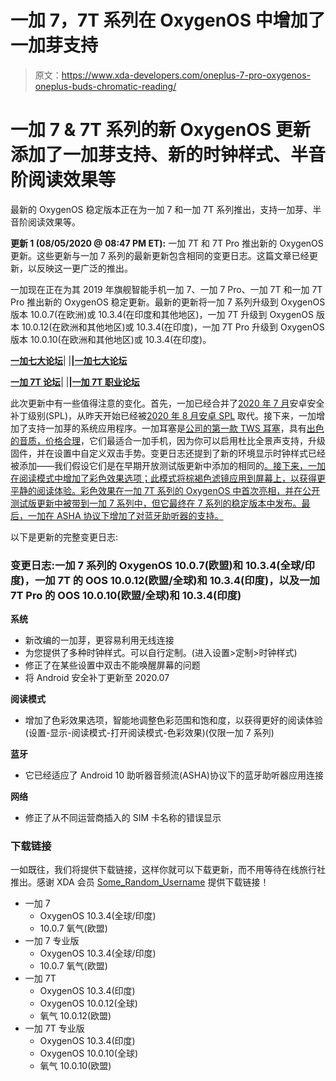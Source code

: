# 一加 7，7T 系列在 OxygenOS 中增加了一加芽支持

> 原文：<https://www.xda-developers.com/oneplus-7-pro-oxygenos-oneplus-buds-chromatic-reading/>

# 一加 7 & 7T 系列的新 OxygenOS 更新添加了一加芽支持、新的时钟样式、半音阶阅读效果等

最新的 OxygenOS 稳定版本正在为一加 7 和一加 7T 系列推出，支持一加芽、半音阶阅读效果等。

**更新 1 (08/05/2020 @ 08:47 PM ET):** 一加 7T 和 7T Pro 推出新的 OxygenOS 更新。这些更新与一加 7 系列的最新更新包含相同的变更日志。这篇文章已经更新，以反映这一更广泛的推出。

一加现在正在为其 2019 年旗舰智能手机一加 7、一加 7 Pro、一加 7T 和一加 7T Pro 推出新的 OxygenOS 稳定更新。最新的更新将一加 7 系列升级到 OxygenOS 版本 10.0.7(在欧洲)或 10.3.4(在印度和其他地区)，一加 7T 升级到 OxygenOS 版本 10.0.12(在欧洲和其他地区)或 10.3.4(在印度)，一加 7T Pro 升级到 OxygenOS 版本 10.0.10(在欧洲和其他地区)或 10.3.4(在印度)。

**[一加七大论坛](https://forum.xda-developers.com/oneplus-7)**| |**|[一加七大论坛](https://forum.xda-developers.com/oneplus-7-pro)**

**[一加 7T 论坛](https://forum.xda-developers.com/oneplus-7t)**| |**|[一加 7T 职业论坛](https://forum.xda-developers.com/7t-pro)**

此次更新中有一些值得注意的变化。首先，一加已经合并了[2020 年 7 月](https://www.xda-developers.com/july-2020-android-security-update-google-pixel-samsung-galaxy-s20/)安卓安全补丁级别(SPL)，从昨天开始已经被[2020 年 8 月安卓 SPL](https://www.xda-developers.com/august-2020-security-update-google-pixel-samsung-galaxy-s20-more-samsung-phones/) 取代。接下来，一加增加了支持一加芽的系统应用程序。一加耳塞是[公司的第一款 TWS 耳塞](https://www.xda-developers.com/oneplus-buds-tws-earbuds-launch-30-hour-battery-life/)，具有[出色的音质，价格合理](https://www.xda-developers.com/oneplus-buds-review/)，它们最适合一加手机，因为你可以启用杜比全景声支持，升级固件，并在设置中自定义双击手势。变更日志还提到了新的环境显示时钟样式已经被添加——我们假设它们是在早期开放测试版更新中添加的相同的[。接下来，一加在阅读模式中增加了彩色效果选项；此模式将棕褐色滤镜应用到屏幕上，以获得更平静的阅读体验。彩色效果在一加 7T 系列的 OxygenOS 中首次亮相，并在公开测试版更新中被带到一加 7 系列中，但它最终在 7 系列的稳定版本中发布。最后，一加在 ASHA 协议下增加了对蓝牙助听器的支持。](https://www.xda-developers.com/oneplus-7-oneplus-7t-series-oxygenos-open-beta-14-4-ambient-display-clocks-may-2020-patches/)

以下是更新的完整变更日志:

### 变更日志:一加 7 系列的 OxygenOS 10.0.7(欧盟)和 10.3.4(全球/印度)，一加 7T 的 OOS 10.0.12(欧盟/全球)和 10.3.4(印度)，以及一加 7T Pro 的 OOS 10.0.10(欧盟/全球)和 10.3.4(印度)

**系统**

*   新改编的一加芽，更容易利用无线连接
*   为您提供了多种时钟样式。可以自行定制。(进入设置>定制>时钟样式)
*   修正了在某些设置中双击不能唤醒屏幕的问题
*   将 Android 安全补丁更新至 2020.07

**阅读模式**

*   增加了色彩效果选项，智能地调整色彩范围和饱和度，以获得更好的阅读体验(设置-显示-阅读模式-打开阅读模式-色彩效果)(仅限一加 7 系列)

**蓝牙**

*   它已经适应了 Android 10 助听器音频流(ASHA)协议下的蓝牙助听器应用连接

**网络**

*   修正了从不同运营商插入的 SIM 卡名称的错误显示

### 下载链接

一如既往，我们将提供下载链接，这样你就可以下载更新，而不用等待在线旅行社推出。感谢 XDA 会员 [Some_Random_Username](https://forum.xda-developers.com/member.php?u=8234677) 提供下载链接！

*   一加 7
    *   OxygenOS 10.3.4(全球/印度)
    *   10.0.7 氧气(欧盟)
*   一加 7 专业版
    *   OxygenOS 10.3.4(全球/印度)
    *   10.0.7 氧气(欧盟)
*   一加 7T
    *   OxygenOS 10.3.4(印度)
    *   OxygenOS 10.0.12(全球)
    *   氧气 10.0.12(欧盟)
*   一加 7T 专业版
    *   OxygenOS 10.3.4(印度)
    *   OxygenOS 10.0.10(全球)
    *   氧气 10.0.10(欧盟)